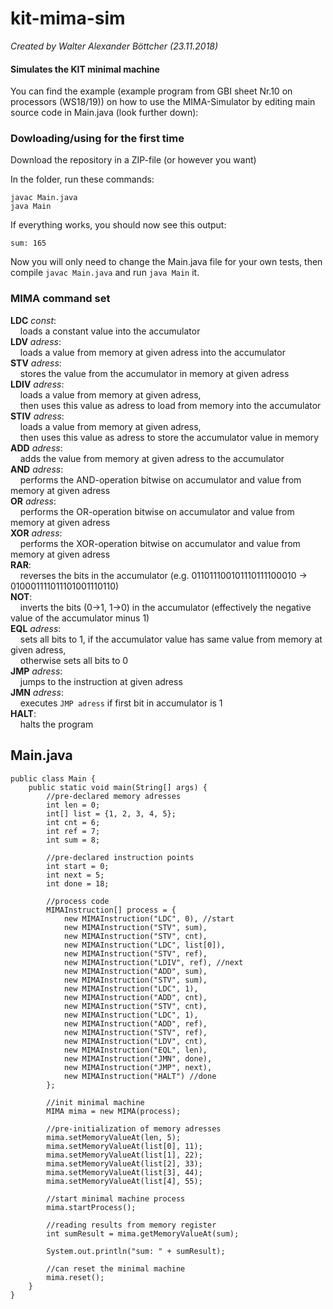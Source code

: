 # kit-mima-sim
_Created by Walter Alexander Böttcher (23.11.2018)_

#### Simulates the KIT minimal machine

You can find the example (example program from GBI sheet Nr.10 on processors (WS18/19)) on how to use the MIMA-Simulator by editing main source code in Main.java (look further down):

### Dowloading/using for the first time
Download the repository in a ZIP-file (or however you want)

In the folder, run these commands:

    javac Main.java
    java Main

If everything works, you should now see this output:

    sum: 165

Now you will only need to change the Main.java file for your own tests, then compile `javac Main.java` and run `java Main` it.

### MIMA command set
**LDC** *const*:<br/>
&nbsp; &nbsp; loads a constant value into the accumulator<br/>
**LDV** *adress*:<br/>
&nbsp; &nbsp; loads a value from memory at given adress into the accumulator<br/>
**STV** *adress*:<br/>
&nbsp; &nbsp; stores the value from the accumulator in memory at given adress<br/>
**LDIV** *adress*:<br/>
&nbsp; &nbsp; loads a value from memory at given adress, <br/>
&nbsp; &nbsp; then uses this value as adress to load from memory into the accumulator<br/>
**STIV** *adress*:<br/>
&nbsp; &nbsp; loads a value from memory at given adress, <br/>
&nbsp; &nbsp; then uses this value as adress to store the accumulator value in memory<br/>
**ADD** *adress*:<br/>
&nbsp; &nbsp; adds the value from memory at given adress to the accumulator<br/>
**AND** *adress*:<br/>
&nbsp; &nbsp; performs the AND-operation bitwise on accumulator and value from memory at given adress<br/>
**OR** *adress*:<br/>
&nbsp; &nbsp; performs the OR-operation bitwise on accumulator and value from memory at given adress<br/>
**XOR** *adress*:<br/>
&nbsp; &nbsp; performs the XOR-operation bitwise on accumulator and value from memory at given adress<br/>
**RAR**:<br/>
&nbsp; &nbsp; reverses the bits in the accumulator (e.g. 011011100101110111100010 -> 010001111011101001110110)<br/>
**NOT**:<br/>
&nbsp; &nbsp; inverts the bits (0->1, 1->0) in the accumulator (effectively the negative value of the accumulator minus 1)<br/>
**EQL** *adress*:<br/>
&nbsp; &nbsp; sets all bits to 1, if the accumulator value has same value from memory at given adress, <br/>
&nbsp; &nbsp; otherwise sets all bits to 0<br/>
**JMP** *adress*:<br/>
&nbsp; &nbsp; jumps to the instruction at given adress<br/>
**JMN** *adress*:<br/>
&nbsp; &nbsp; executes `JMP adress` if first bit in accumulator is 1<br/>
**HALT**:<br/>
&nbsp; &nbsp; halts the program<br/>

## Main.java

```
public class Main {
    public static void main(String[] args) {
        //pre-declared memory adresses
        int len = 0;
        int[] list = {1, 2, 3, 4, 5};
        int cnt = 6;
        int ref = 7;
        int sum = 8;

        //pre-declared instruction points
        int start = 0;
        int next = 5;
        int done = 18;

        //process code
        MIMAInstruction[] process = {
            new MIMAInstruction("LDC", 0), //start
            new MIMAInstruction("STV", sum),
            new MIMAInstruction("STV", cnt),
            new MIMAInstruction("LDC", list[0]),
            new MIMAInstruction("STV", ref),
            new MIMAInstruction("LDIV", ref), //next
            new MIMAInstruction("ADD", sum),
            new MIMAInstruction("STV", sum),
            new MIMAInstruction("LDC", 1),
            new MIMAInstruction("ADD", cnt),
            new MIMAInstruction("STV", cnt),
            new MIMAInstruction("LDC", 1),
            new MIMAInstruction("ADD", ref),
            new MIMAInstruction("STV", ref),
            new MIMAInstruction("LDV", cnt),
            new MIMAInstruction("EQL", len),
            new MIMAInstruction("JMN", done),
            new MIMAInstruction("JMP", next),
            new MIMAInstruction("HALT") //done
        };

        //init minimal machine
        MIMA mima = new MIMA(process);

        //pre-initialization of memory adresses
        mima.setMemoryValueAt(len, 5);
        mima.setMemoryValueAt(list[0], 11);
        mima.setMemoryValueAt(list[1], 22);
        mima.setMemoryValueAt(list[2], 33);
        mima.setMemoryValueAt(list[3], 44);
        mima.setMemoryValueAt(list[4], 55);

        //start minimal machine process
        mima.startProcess();

        //reading results from memory register
        int sumResult = mima.getMemoryValueAt(sum);

        System.out.println("sum: " + sumResult);

        //can reset the minimal machine
        mima.reset();
    }
}

```
